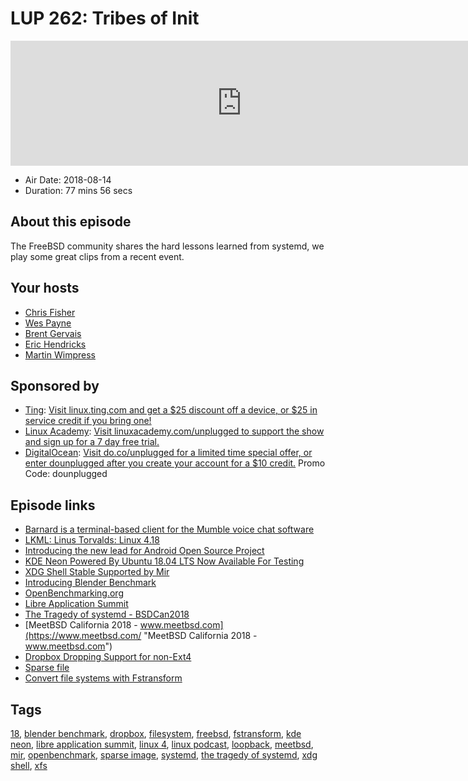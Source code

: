 # LUP 262: Tribes of Init

<iframe src="https://player.fireside.fm/v2/RUkczH-V+iqaYBcMA?theme=dark" width="740" height="200" frameborder="0" scrolling="no"></iframe>

* Air Date: 2018-08-14
* Duration: 77 mins 56 secs

## About this episode

The FreeBSD community shares the hard lessons learned from systemd, we play some great clips from a recent event.

## Your hosts
* [Chris Fisher](https://linuxunplugged.com/hosts/chrislas)
* [Wes Payne](https://linuxunplugged.com/hosts/wes)
* [Brent Gervais](https://linuxunplugged.com/hosts/brent)
* [Eric Hendricks](https://linuxunplugged.com/guests/erichendricks)
* [Martin Wimpress](https://linuxunplugged.com/guests/martinwimpress)

## Sponsored by

  * [Ting](http://linux.ting.com): [Visit linux.ting.com and get a $25 discount off a device, or $25 in service credit if you bring one!](http://linux.ting.com)
  * [Linux Academy](http://linuxacademy.com/unplugged): [Visit linuxacademy.com/unplugged to support the show and sign up for a 7 day free trial.](http://linuxacademy.com/unplugged)
  * [DigitalOcean](https://do.co/unplugged): [Visit do.co/unplugged for a limited time special offer, or enter dounplugged after you create your account for a $10 credit.](https://do.co/unplugged) Promo Code: dounplugged



## Episode links

  * [Barnard is a terminal-based client for the Mumble voice chat software](https://github.com/layeh/barnard "Barnard is a terminal-based client for the Mumble voice chat software")
  * [LKML: Linus Torvalds: Linux 4.18](https://lkml.org/lkml/2018/8/12/103 "LKML: Linus Torvalds: Linux 4.18")
  * [Introducing the new lead for Android Open Source Project](https://opensource.googleblog.com/2018/08/introducing-new-lead-for-android.html "Introducing the new lead for Android Open Source Project")
  * [KDE Neon Powered By Ubuntu 18.04 LTS Now Available For Testing](https://www.phoronix.com/scan.php?page=news_item&px=KDE-Neon-Bionic-Builds "KDE Neon Powered By Ubuntu 18.04 LTS Now Available For Testing")
  * [XDG Shell Stable Supported by Mir](https://community.ubuntu.com/t/xdg-shell-stable-supported-by-mir/7492 "XDG Shell Stable Supported by Mir")
  * [Introducing Blender Benchmark](https://www.blender.org/news/introducing-blender-benchmark/ "Introducing Blender Benchmark")
  * [OpenBenchmarking.org](https://openbenchmarking.org/ "OpenBenchmarking.org")
  * [Libre Application Summit](https://las.gnome.org/conferences/LAS/schedule/events "Libre Application Summit")
  * [The Tragedy of systemd - BSDCan2018](http://www.bsdcan.org/2018/schedule/events/927.en.html "The Tragedy of systemd - BSDCan2018")
  * [MeetBSD California 2018 - www.meetbsd.com](https://www.meetbsd.com/ "MeetBSD California 2018 - www.meetbsd.com")
  * [Dropbox Dropping Support for non-Ext4](https://www.dropboxforum.com/t5/Syncing-and-uploads/Dropbox-client-warns-me-that-it-ll-stop-syncing-in-Nov-why/m-p/290065/highlight/true#M42255 "Dropbox Dropping Support for non-Ext4")
  * [Sparse file](https://wiki.archlinux.org/index.php/Sparse_file "Sparse file")
  * [Convert file systems with Fstransform](https://fedoramagazine.org/transform-file-systems-in-linux/ "Convert file systems with Fstransform")



## Tags

[18](https://linuxunplugged.com/tags/18), [blender benchmark](https://linuxunplugged.com/tags/blender%20benchmark), [dropbox](https://linuxunplugged.com/tags/dropbox), [filesystem](https://linuxunplugged.com/tags/filesystem), [freebsd](https://linuxunplugged.com/tags/freebsd), [fstransform](https://linuxunplugged.com/tags/fstransform), [kde neon](https://linuxunplugged.com/tags/kde%20neon), [libre application summit](https://linuxunplugged.com/tags/libre%20application%20summit), [linux 4](https://linuxunplugged.com/tags/linux%204), [linux podcast](https://linuxunplugged.com/tags/linux%20podcast), [loopback](https://linuxunplugged.com/tags/loopback), [meetbsd](https://linuxunplugged.com/tags/meetbsd), [mir](https://linuxunplugged.com/tags/mir), [openbenchmark](https://linuxunplugged.com/tags/openbenchmark), [sparse image](https://linuxunplugged.com/tags/sparse%20image), [systemd](https://linuxunplugged.com/tags/systemd), [the tragedy of systemd](https://linuxunplugged.com/tags/the%20tragedy%20of%20systemd), [xdg shell](https://linuxunplugged.com/tags/xdg%20shell), [xfs](https://linuxunplugged.com/tags/xfs)
